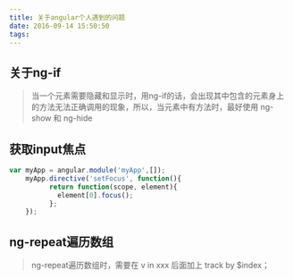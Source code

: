 ```yaml
---
title: 关于angular个人遇到的问题
date: 2016-09-14 15:50:50
tags:
---
```

## 关于ng-if
> 当一个元素需要隐藏和显示时，用ng-if的话，会出现其中包含的元素身上的方法无法正确调用的现象，所以，当元素中有方法时，最好使用 ng-show 和 ng-hide

## 获取input焦点
```javascript
var myApp = angular.module('myApp',[]);
    myApp.directive('setFocus', function(){
          return function(scope, element){
            element[0].focus();
          };
    });

```

## ng-repeat遍历数组
> ng-repeat遍历数组时，需要在 v in xxx 后面加上 track by $index；
